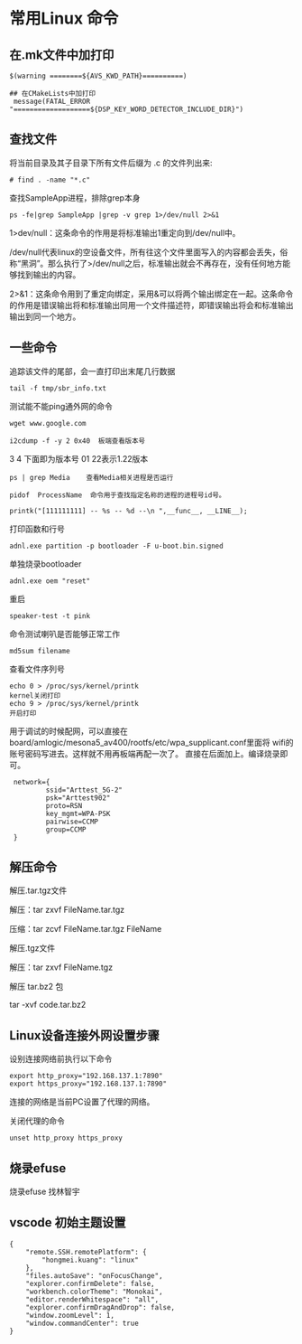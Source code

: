 # 常用Linux 命令
## 在.mk文件中加打印

```
$(warning ========${AVS_KWD_PATH}==========)
 
## 在CMakeLists中加打印
 message(FATAL_ERROR "===================${DSP_KEY_WORD_DETECTOR_INCLUDE_DIR}")
```

## 查找文件
将当前目录及其子目录下所有文件后缀为 .c 的文件列出来:
```
# find . -name "*.c"
```

查找SampleApp进程，排除grep本身
```
ps -fe|grep SampleApp |grep -v grep 1>/dev/null 2>&1
```
1>dev/null：这条命令的作用是将标准输出1重定向到/dev/null中。

/dev/null代表linux的空设备文件，所有往这个文件里面写入的内容都会丢失，俗称“黑洞”。那么执行了>/dev/null之后，标准输出就会不再存在，没有任何地方能够找到输出的内容。

2>&1：这条命令用到了重定向绑定，采用&可以将两个输出绑定在一起。这条命令的作用是错误输出将和标准输出同用一个文件描述符，即错误输出将会和标准输出输出到同一个地方。

## 一些命令

追踪该文件的尾部，会一直打印出末尾几行数据

```
tail -f tmp/sbr_info.txt
```

测试能不能ping通外网的命令

```
wget www.google.com
```

```
i2cdump -f -y 2 0x40  板端查看版本号
```
3 4 下面即为版本号 01 22表示1.22版本

```
ps | grep Media    查看Media相关进程是否运行

pidof  ProcessName  命令用于查找指定名称的进程的进程号id号。
```


```
printk("[111111111] -- %s -- %d --\n ",__func__, __LINE__);
```
打印函数和行号

```
adnl.exe partition -p bootloader -F u-boot.bin.signed
```
单独烧录bootloader 

```
adnl.exe oem "reset"
```
重启

```
speaker-test -t pink
```
命令测试喇叭是否能够正常工作

```
md5sum filename
```
查看文件序列号

```
echo 0 > /proc/sys/kernel/printk 
kernel关闭打印
echo 9 > /proc/sys/kernel/printk
开启打印
```


用于调试的时候配网，可以直接在board/amlogic/mesona5_av400/rootfs/etc/wpa_supplicant.conf里面将
wifi的账号密码写进去。这样就不用再板端再配一次了。
直接在后面加上。编译烧录即可。

```
 network={
         ssid="Arttest_5G-2"
         psk="Arttest902"
         proto=RSN
         key_mgmt=WPA-PSK
         pairwise=CCMP
         group=CCMP
 }
```

## 解压命令

解压.tar.tgz文件

解压：tar zxvf FileName.tar.tgz

压缩：tar zcvf FileName.tar.tgz FileName

解压.tgz文件

解压：tar zxvf FileName.tgz

解压 tar.bz2 包

tar -xvf code.tar.bz2

## Linux设备连接外网设置步骤

设别连接网络前执行以下命令

```
export http_proxy="192.168.137.1:7890"
export https_proxy="192.168.137.1:7890"
```

连接的网络是当前PC设置了代理的网络。

关闭代理的命令

```
unset http_proxy https_proxy
```



## 烧录efuse 

烧录efuse 找林智宇

## vscode 初始主题设置

```
{
    "remote.SSH.remotePlatform": {
        "hongmei.kuang": "linux"
    },
    "files.autoSave": "onFocusChange",
    "explorer.confirmDelete": false,
    "workbench.colorTheme": "Monokai",
    "editor.renderWhitespace": "all",
    "explorer.confirmDragAndDrop": false,
    "window.zoomLevel": 1,
    "window.commandCenter": true
}
```

